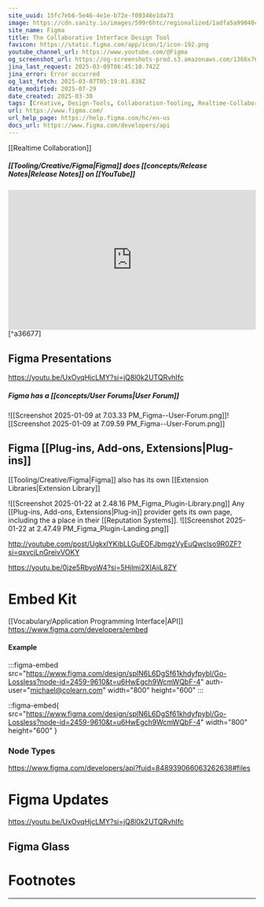 ```yaml
---
site_uuid: 15fc7eb6-5e46-4e1e-b72e-f00348e1da73
image: https://cdn.sanity.io/images/599r6htc/regionalized/1adfa5a99040c80af7b4b5e3e2cf845315ea2367-2400x1260.png?w=1200&q=70&fit=max&auto=format
site_name: Figma
title: The Collaborative Interface Design Tool
favicon: https://static.figma.com/app/icon/1/icon-192.png
youtube_channel_url: https://www.youtube.com/@Figma
og_screenshot_url: https://og-screenshots-prod.s3.amazonaws.com/1366x768/80/false/68fedf64924894e13bb99abb21c12be64ecfb0387bc39c7acd2c64cd5949932f.jpeg
jina_last_request: 2025-03-09T06:45:10.742Z
jina_error: Error occurred
og_last_fetch: 2025-03-07T05:19:01.838Z
date_modified: 2025-07-29
date_created: 2025-03-30
tags: [Creative, Design-Tools, Collaboration-Tooling, Realtime-Collaboration, UI-Design-Tools]
url: https://www.figma.com/
url_help_page: https://help.figma.com/hc/en-us
docs_url: https://www.figma.com/developers/api
---
```



[[Realtime Collaboration]]

##### [[Tooling/Creative/Figma|Figma]] does [[concepts/Release Notes|Release Notes]] on [[YouTube]]
<iframe 
style="aspect-ratio:16/9;width:100%;height:auto" 
src="https://www.youtube.com/embed/LuUuzCVaLLk?controls=0" 
title="YouTube video player" 
frameborder="0" 
allow="accelerometer; clipboard-write; encrypted-media; gyroscope; picture-in-picture; web-share" 
referrerpolicy="strict-origin-when-cross-origin" 
allowfullscreen
></iframe> [^a36677]

## Figma Presentations
https://youtu.be/UxOvqHjcLMY?si=jQ8l0k2UTQRvhIfc

##### Figma has a [[concepts/User Forums|User Forum]]

![[Screenshot 2025-01-09 at 7.03.33 PM_Figma--User-Forum.png]]![[Screenshot 2025-01-09 at 7.09.59 PM_Figma--User-Forum.png]]
## Figma [[Plug-ins,  Add-ons,  Extensions|Plug-ins]]
[[Tooling/Creative/Figma|Figma]] also has its own [[Extension Libraries|Extension Library]]

![[Screenshot 2025-01-22 at 2.48.16 PM_Figma_Plugin-Library.png]]
Any [[Plug-ins,  Add-ons,  Extensions|Plug-in]] provider gets its own page, including the a place in their [[Reputation Systems]].
![[Screenshot 2025-01-22 at 2.47.49 PM_Figma_Plugin-Landing.png]]

http://youtube.com/post/UgkxlYKibLLGuEOFJbmgzVyEuQwclso9R0ZF?si=qxvcjLnGreivVOKY

https://youtu.be/0jze5RbyoW4?si=5Hjlmi2XIAiiL8ZY


# Embed Kit
[[Vocabulary/Application Programming Interface|API]]
https://www.figma.com/developers/embed

#### Example 

:::figma-embed
src="https://www.figma.com/design/splN6L6DgSf61khdyfpybl/Go-Lossless?node-id=2459-9610&t=u6HwEgch9WcmWQbF-4"
auth-user="michael@colearn.com"
width="800"
height="600"
:::

::figma-embed{ src="https://www.figma.com/design/splN6L6DgSf61khdyfpybl/Go-Lossless?node-id=2459-9610&t=u6HwEgch9WcmWQbF-4" width="800" height="600" }
### Node Types
https://www.figma.com/developers/api?fuid=848939066063262638#files


# Figma Updates
https://youtu.be/UxOvqHjcLMY?si=jQ8l0k2UTQRvhIfc

## Figma Glass

# Footnotes
***

[^a36677]: 2025, Mar 04. "[Release Notes 2025: February Edition | Figma](https://www.youtube.com/embed/LuUuzCVaLLk?controls=0)," [[Tooling/Creative/Figma]]
